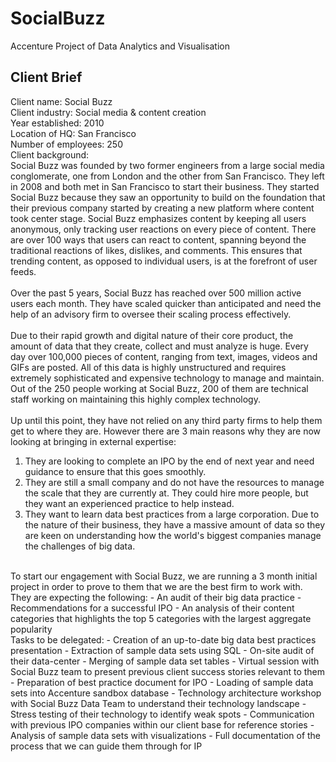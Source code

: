 # SocialBuzz
Accenture Project of Data Analytics and Visualisation

## Client Brief
Client name: Social Buzz 
 <br />
Client industry: Social media & content creation  <br />
Year established: 2010  <br />
Location of HQ: San Francisco  <br />
Number of employees: 250  <br />
Client background:  <br />
Social Buzz was founded by two former engineers from a large social media conglomerate, one 
from London and the other from San Francisco. They left in 2008 and both met in San 
Francisco to start their business. They started Social Buzz because they saw an opportunity to 
build on the foundation that their previous company started by creating a new platform where 
content took center stage. Social Buzz emphasizes content by keeping all users anonymous, 
only tracking user reactions on every piece of content. There are over 100 ways that users can 
react to content, spanning beyond the traditional reactions of likes, dislikes, and comments. 
This ensures that trending content, as opposed to individual users, is at the forefront of user 
feeds.  <br />
 <br />
Over the past 5 years, Social Buzz has reached over 500 million active users each month. 
They have scaled quicker than anticipated and need the help of an advisory firm to oversee 
their scaling process effectively.  <br />
 <br />
Due to their rapid growth and digital nature of their core product, the amount of data that they 
create, collect and must analyze is huge. Every day over 100,000 pieces of content, ranging 
from text, images, videos and GIFs are posted. All of this data is highly unstructured and 
requires extremely sophisticated and expensive technology to manage and maintain. Out of the 
250 people working at Social Buzz, 200 of them are technical staff working on maintaining this 
highly complex technology.  <br />
 <br />
Up until this point, they have not relied on any third party firms to help them get to where 
they are. However there are 3 main reasons why they are now looking at bringing in external
expertise:  
1) They are looking to complete an IPO by the end of next year and need guidance to 
ensure that this goes smoothly. 
2) They are still a small company and do not have the resources to manage the scale that 
they are currently at. They could hire more people, but they want an experienced 
practice to help instead.
3) They want to learn data best practices from a large corporation. Due to the nature of 
their business, they have a massive amount of data so they are keen on 
understanding how the world's biggest companies manage the challenges of big 
data.  <br />
 <br />
To start our engagement with Social Buzz, we are running a 3 month initial project in order 
to prove to them that we are the best firm to work with. They are expecting the following: 
- An audit of their big data practice 
- Recommendations for a successful IPO 
- An analysis of their content categories that highlights the top 5 categories with the 
largest aggregate popularity  <br />
Tasks to be delegated:  
- Creation of an up-to-date big data best practices presentation 
- Extraction of sample data sets using SQL 
- On-site audit of their data-center 
- Merging of sample data set tables 
- Virtual session with Social Buzz team to present previous client success stories relevant to them 
- Preparation of best practice document for IPO 
- Loading of sample data sets into Accenture sandbox database 
- Technology architecture workshop with Social Buzz Data Team to understand their 
technology landscape 
- Stress testing of their technology to identify weak spots 
- Communication with previous IPO companies within our client base for reference stories -
Analysis of sample data sets with visualizations 
- Full documentation of the process that we can guide them through for IP
